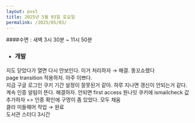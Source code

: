 ```yaml
---
layout: post
title: 2025년 5월 03일 토요일
permalink: /2025/05/03/
---
```

####수면 : 새벽 3시 30분 ~ 11시 50분<br/>
* ### 개발<br/>
지도 닫았다가 열면 다시 안보인다. 이거 처리하자 → 해결. 똥꼬쇼했다<br/>
page transition 적용하자. 아주 이쁘다.<br/>
지금 구글 로그인 쿠키 기간 설정이 잘못된거 같아. 하루 지나면 갱신이 안되는거 같다. 계속 인증 알림이 뜬다. 해결하자. 안되면 first access 원나잇 쿠키에 ismailcheck 값 추가하자 => 인증 확인에 구멍이 좀 있었다. 모두 채움<br/>
클라 미들웨어 작업 → 완료<br/>
도서관 스터디 3시간